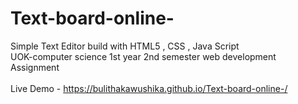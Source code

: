 # Text-board-online-
Simple Text Editor build with HTML5 , CSS , Java Script <br>
UOK-computer science 1st year 2nd semester web development Assignment
<br><br>
Live Demo - https://bulithakawushika.github.io/Text-board-online-/
